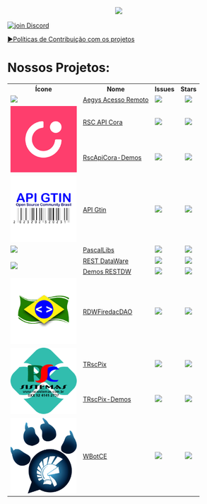 <p align="center"><img src="https://github.com/OpenSourceCommunityBrasil/.github/assets/26689802/04da6735-02b2-47df-b53a-34d1a0f5f80a"/></p>
<a href="https://discord.gg/pS2xjruCJH"><img alt="join Discord" src="https://img.shields.io/discord/918891794597544056?style=flat-square&logo=Discord&logoColor=%23FFFFFF&label=OSCBr"></a>

[▶Políticas de Contribuição com os projetos](CONTRIBUTING.md)


# Nossos Projetos:

<table>
  <tr>
    <th>Ícone</th>
    <th>Nome</th>
    <th>Issues</th>
    <th>Stars</th>
  </tr>  
  <tr>
    <td width="150px"><img src="https://github.com/OpenSourceCommunityBrasil/.github/assets/26689802/06d190ea-f21a-4a57-8c19-ad3f26c7c66d"/></td>
    <td><a href="https://github.com/OpenSourceCommunityBrasil/Aegys-Acesso-Remoto">Aegys Acesso Remoto</a></td>
    <td><a href="#"><img src="https://img.shields.io/github/issues/OpenSourceCommunityBrasil/Aegys-Acesso-Remoto?label=%20"/></a></td>
    <td align="center"><a href="#"><img src="https://img.shields.io/github/stars/OpenSourceCommunityBrasil/Aegys-Acesso-Remoto?style=for-the-badge&label=%20&color=%23f0ba18"/></a></td>
  </tr>
  <tr>
    <td width="150px" rowspan=2><img src="https://github.com/OpenSourceCommunityBrasil/RscApiCora/blob/main/Assets/logo.png"/></td>
    <td><a href="https://github.com/OpenSourceCommunityBrasil/RscApiCora">RSC API Cora</a></td>
    <td><a href="#"><img src="https://img.shields.io/github/issues/OpenSourceCommunityBrasil/RscApiCora?label=%20"/></a></td>
    <td align="center"><a href="#"><img src="https://img.shields.io/github/stars/OpenSourceCommunityBrasil/RscApiCora?style=for-the-badge&label=%20&color=%23f0ba18"/></a></td>
  <tr>
    <td><a href="https://github.com/OpenSourceCommunityBrasil/RscApiCora">RscApiCora-Demos</a></td>
    <td><a href="#"><img src="https://img.shields.io/github/issues/OpenSourceCommunityBrasil/RscApiCora-Demos?label=%20"/></a></td>
    <td align="center"><a href="#"><img src="https://img.shields.io/github/stars/OpenSourceCommunityBrasil/RscApiCora-Demos?style=for-the-badge&label=%20&color=%23f0ba18"/></a></td>
  </tr>
  </tr>
  <tr>
    <td width="150px"><img src="https://github.com/OpenSourceCommunityBrasil/Client-API-GTIN/blob/master/ClientApiGtin/Delphi/imgs/Logo-ApiGtin2.png"/></td>
    <td><a href="https://github.com/OpenSourceCommunityBrasil/Client-API-GTIN">API Gtin</a></td>
    <td><a href="#"><img src="https://img.shields.io/github/issues/OpenSourceCommunityBrasil/Client-API-GTIN?label=%20"/></a></td>
    <td align="center"><a href="#"><img src="https://img.shields.io/github/stars/OpenSourceCommunityBrasil/Client-API-GTIN?style=for-the-badge&label=%20&color=%23f0ba18"/></a></td>
  </tr>
  <tr>
    <td width="150px"><img src="https://github.com/OpenSourceCommunityBrasil/.github/assets/26689802/e431b10c-124d-4fd7-964a-c17dc8c76a12"/></td>
    <td><a href="https://github.com/OpenSourceCommunityBrasil/PascalLibs">PascalLibs</a></td>
    <td><a href="#"><img src="https://img.shields.io/github/issues/OpenSourceCommunityBrasil/PascalLibs?label=%20"/></a></td>
    <td align="center"><a href="#"><img src="https://img.shields.io/github/stars/OpenSourceCommunityBrasil/PascalLibs?style=for-the-badge&label=%20&color=%23f0ba18"/></a></td>
  </tr>    
  <tr>
    <td width="150px" rowspan=2><img src="https://github.com/OpenSourceCommunityBrasil/.github/assets/26689802/0aeca7b9-693b-499f-916a-1f0a9aae651d"/></td>
    <td><a href="https://github.com/OpenSourceCommunityBrasil/REST-DataWare">REST DataWare</a></td>
    <td><a href="#"><img src="https://img.shields.io/github/issues/OpenSourceCommunityBrasil/REST-DataWare?label=%20"/></a></td>
    <td align="center"><a href="#"><img src="https://img.shields.io/github/stars/OpenSourceCommunityBrasil/REST-DataWare?style=for-the-badge&label=%20&color=%23f0ba18"/></a></td>
  </tr>
  <tr>
    <td><a href="https://github.com/OpenSourceCommunityBrasil/RDWDemos">Demos RESTDW</a></td>
    <td><a href="#"><img src="https://img.shields.io/github/issues/OpenSourceCommunityBrasil/RDWDemos?label=%20"/></a></td>
    <td align="center"><a href="#"><img src="https://img.shields.io/github/stars/OpenSourceCommunityBrasil/RDWDemos?style=for-the-badge&label=%20&color=%23f0ba18"/></a></td>    
  </tr>
  <tr>
    <td width="150px"><img src="https://github.com/OpenSourceCommunityBrasil/.github/blob/master/profile/OSCBr.png"/></td>
    <td><a href="https://github.com/OpenSourceCommunityBrasil/RDWFiredacDAO">RDWFiredacDAO</a></td>
    <td><a href="#"><img src="https://img.shields.io/github/issues/OpenSourceCommunityBrasil/RDWFiredacDAO?label=%20"/></a></td>
    <td align="center"><a href="#"><img src="https://img.shields.io/github/stars/OpenSourceCommunityBrasil/RDWFiredacDAO?style=for-the-badge&label=%20&color=%23f0ba18"/></a></td>
  </tr>  
  
  <tr>
    <td width="150px" rowspan=2><img src="https://github.com/OpenSourceCommunityBrasil/TRscPix/blob/main/Componente/Images/TRscPix_200x200.png"/></td>
    <td><a href="https://github.com/OpenSourceCommunityBrasil/TRscPix">TRscPix</a></td>
    <td><a href="#"><img src="https://img.shields.io/github/issues/OpenSourceCommunityBrasil/TRscPix?label=%20"/></a></td>
    <td align="center"><a href="#"><img src="https://img.shields.io/github/stars/OpenSourceCommunityBrasil/TRscPix?style=for-the-badge&label=%20&color=%23f0ba18"/></a></td>
  <tr>
    <td><a href="https://github.com/OpenSourceCommunityBrasil/TRscPix">TRscPix-Demos</a></td>
    <td><a href="#"><img src="https://img.shields.io/github/issues/OpenSourceCommunityBrasil/TRscPix-Demos?label=%20"/></a></td>
    <td align="center"><a href="#"><img src="https://img.shields.io/github/stars/OpenSourceCommunityBrasil/TRscPix-Demos?style=for-the-badge&label=%20&color=%23f0ba18"/></a></td>
  </tr>
  </tr>
  <tr>
    <td width="150px"><img src="https://github.com/OpenSourceCommunityBrasil/WBotCE/blob/main/Assets/Logo_WBotCE.png"/></td>
    <td><a href="https://github.com/OpenSourceCommunityBrasil/WBotCE">WBotCE</a></td>
    <td><a href="#"><img src="https://img.shields.io/github/issues/OpenSourceCommunityBrasil/WBotCE?label=%20"/></a></td>
    <td align="center"><a href="#"><img src="https://img.shields.io/github/stars/OpenSourceCommunityBrasil/WBotCE?style=for-the-badge&label=%20&color=%23f0ba18"/></a></td>
  </tr>  
</table>
